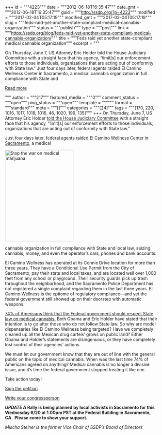 +++
id = """4223"""
date = """2012-06-18T16:35:47"""
date_gmt = """2012-06-18T16:35:47"""
guid = """http://ssdp.org/?p=4223"""
modified = """2017-02-04T05:17:19"""
modified_gmt = """2017-02-04T05:17:19"""
slug = """feds-raid-yet-another-state-compliant-medical-cannabis-organization"""
status = """publish"""
type = """post"""
link = """https://ssdp.org/blog/feds-raid-yet-another-state-compliant-medical-cannabis-organization/"""
title = """Feds raid yet another state-compliant medical cannabis organization"""
excerpt = """<p>On Thursday, June 7, US Attorney Eric Holder told the House Judiciary Committee with a straight face that his agency, “limit[s] our enforcement efforts to those individuals, organizations that are acting out of conformity with State law.” Just four days later, federal agents raided El Camino Wellness Center in Sacramento, a medical cannabis organization in full compliance with State and</p>
<div class="h10"></div>
<p><a class="more-link2 flat" href="https://ssdp.org/blog/feds-raid-yet-another-state-compliant-medical-cannabis-organization/">Read more</a></p>
"""
author = """217"""
featured_media = """0"""
comment_status = """open"""
ping_status = """open"""
template = """"""
format = """standard"""
meta = """[]"""
categories = """[24]"""
tags = """[170, 220, 1016, 1017, 1018, 1019, 46, 1020, 199, 135]"""
+++
On Thursday, June 7, US Attorney Eric Holder <a href="http://www.huffingtonpost.com/steph-sherer/eric-holder-marijuana_b_1579419.html" target="_blank">told the House Judiciary Committee</a> with a straight face that his agency, “limit[s] our enforcement efforts to those individuals, organizations that are acting out of conformity with State law.”



Just four days later, <a href="http://www.sacbee.com/2012/06/12/4554830/sacramento-marijuana-dispensary.html" target="_blank">federal agents raided El Camino Wellness Center in Sacramento</a>, a medical



<img class="alignleft size-medium wp-image-3333" title="Stop the war on medical marijuana" src="/assets/2012/04/stop-the-war-on-medical-marijuana-2-225x300.jpg" alt="Stop the war on medical marijuana" width="225" height="300" />



cannabis organization in full compliance with State and local law, seizing cannabis, money, and even the operator’s cars, phones and bank accounts.



El Camino Wellness has operated at its Connie Drive location for more than three years. They have a Conditional Use Permit from the City of Sacramento, pay their state and local taxes, and are located well over 1,000 feet from any school or playground. Their security guards pick up trash throughout the neighborhood, and the Sacramento Police Department has not registered a single complaint regarding them in the last three years. El Camino Wellness is the epitome of regulatory compliance—and yet the federal government still showed up on their doorstep with automatic weapons.



<a href="http://www.mpp.org/assets/pdfs/download-materials/MPP-M-D-Poll-5-12.pdf" target="_blank">74% of Americans think that the Federal government should respect State law on medical cannabis.</a> Both Obama and Eric Holder have stated that their intention is to go after those who do not follow State law. So why are model dispensaries like El Camino Wellness being targeted? Have we completely cleaned up all the Mexican drug cartels’ grows on public land? Either Obama and Holder’s statements are disingenuous, or they have completely lost control of their agencies’ actions.



We must let our government know that they are out of line with the general public on the topic of medical cannabis. When was the last time 74% of Americans agreed on anything? Medical cannabis is no longer a divisive issue, and it’s time the federal government stopped treating it like one.



Take action today!



<a href="http://www.causes.com/causes/536-students-for-sensible-drug-policy/actions/1639428" target="_blank">Sign the petition</a>

<a href="http://ssdp.org/action/tell-president-obama-to-stop-the-medical-marijuana-raids/">Write your congressperson</a>



<strong>*UPDATE* A Rally is being planned by local activists in Sacramento for this Wednesday 6/20 at 1:00pm PST at the Federal Building in Sacramento, CA.  Please come to show your support.</strong>



<em>Mischa Steiner is the former Vice Chair of SSDP’s Board of Directors</em>
